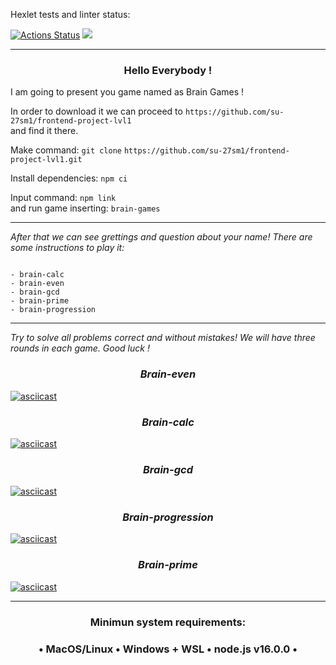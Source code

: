Hexlet tests and linter status:

[![Actions Status](https://github.com/su-27sm1/frontend-project-lvl1/workflows/hexlet-check/badge.svg)](https://github.com/su-27sm1/frontend-project-lvl1/actions)
<a href="https://codeclimate.com/github/su-27sm1/frontend-project-lvl1/maintainability"><img src="https://api.codeclimate.com/v1/badges/2bb50ef4a200abc23589/maintainability" /></a>

---

<h3 align="center">Hello Everybody !</h3>I am going to present you game named as Brain Games !

In order to download it we can proceed to `https://github.com/su-27sm1/frontend-project-lvl1`  
and find it there.

Make command: `git clone` `https://github.com/su-27sm1/frontend-project-lvl1.git`

Install dependencies: `npm ci`

Input command: `npm link`<br>
and run game inserting: `brain-games`

---

_After that we can see grettings and question about your name!
There are some instructions to play it:_

```

- brain-calc
- brain-even
- brain-gcd
- brain-prime
- brain-progression

```

---

_Try to solve all problems correct and without mistakes!
We will have three rounds in each game.
Good luck !_

_<h3 align="center"> Brain-even </h3>_

[![asciicast](https://asciinema.org/a/Ob71kABTEL3aGrFw5ILH6yIdA.svg)](https://asciinema.org/a/Ob71kABTEL3aGrFw5ILH6yIdA)

_<h3 align="center"> Brain-calc </h3>_

[![asciicast](https://asciinema.org/a/P62FadEySSrA9SRFnYnWYkyNH.svg)](https://asciinema.org/a/P62FadEySSrA9SRFnYnWYkyNH)

_<h3 align="center"> Brain-gcd </h3>_

[![asciicast](https://asciinema.org/a/6dvcyVO19oph0XWdEJiPe96Zm.svg)](https://asciinema.org/a/6dvcyVO19oph0XWdEJiPe96Zm)

_<h3 align="center"> Brain-progression </h3>_

[![asciicast](https://asciinema.org/a/CBwHpi2gnPFdmbhOmxVYBa59R.svg)](https://asciinema.org/a/CBwHpi2gnPFdmbhOmxVYBa59R)

_<h3 align="center"> Brain-prime </h3>_

[![asciicast](https://asciinema.org/a/F4oyX6PnLQfoHql39mr7V1lu8.svg)](https://asciinema.org/a/F4oyX6PnLQfoHql39mr7V1lu8)

---

<h3 align="center"> Minimun system requirements: </h3>

<h3 align="center">• MacOS/Linux • Windows + WSL • node.js v16.0.0 •</h3>
